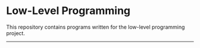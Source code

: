 # Low-Level Programming

<p>This repository contains programs written for the low-level programming project.</p>

---


